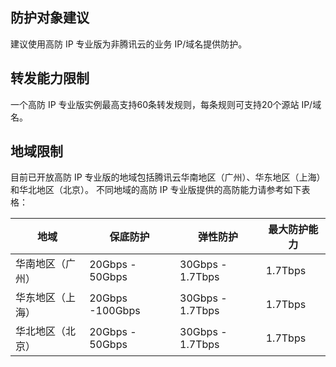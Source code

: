 ## 防护对象建议
建议使用高防 IP 专业版为非腾讯云的业务 IP/域名提供防护。

## 转发能力限制
一个高防 IP 专业版实例最高支持60条转发规则，每条规则可支持20个源站 IP/域名。

## 地域限制
目前已开放高防 IP 专业版的地域包括腾讯云华南地区（广州）、华东地区（上海）和华北地区（北京）。
不同地域的高防 IP 专业版提供的高防能力请参考如下表格：

| 地域             | 保底防护         | 弹性防护         | 最大防护能力 |
| ---------------- | ---------------- | ---------------- | ------------ |
| 华南地区（广州） | 20Gbps - 50Gbps  | 30Gbps - 1.7Tbps | 1.7Tbps      |
| 华东地区（上海） | 20Gbps -100Gbps  | 30Gbps - 1.7Tbps | 1.7Tbps      |
| 华北地区（北京） | 20Gbps - 50Gbps | 30Gbps - 1.7Tbps | 1.7Tbps      |
